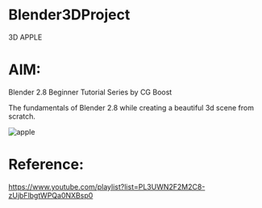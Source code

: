 # Blender3DProject
3D APPLE


# AIM:
Blender 2.8 Beginner Tutorial Series by CG Boost

The fundamentals of Blender 2.8 while creating a beautiful 3d scene from scratch.

![apple](https://github.com/SSharma20999/Blender3DProject/assets/154907593/6c782445-3c60-46f1-91ea-3c24a4a3ad59)

# Reference:
https://www.youtube.com/playlist?list=PL3UWN2F2M2C8-zUjbFlbgtWPQa0NXBsp0
